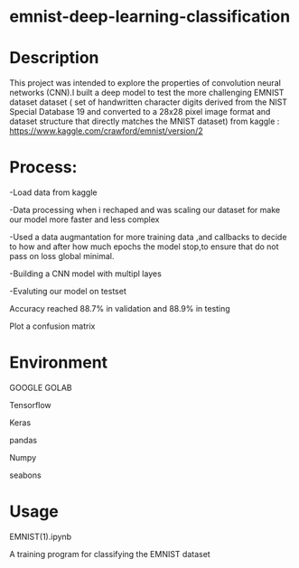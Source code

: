 # emnist-deep-learning-classification

# Description
This project was intended to explore the properties of convolution neural networks (CNN).I built a deep model to test the more challenging EMNIST dataset dataset ( set of handwritten character digits derived from the NIST Special Database 19 and converted to a 28x28 pixel image format and dataset structure that directly matches the MNIST dataset)
from kaggle : https://www.kaggle.com/crawford/emnist/version/2


# Process:

-Load data from kaggle

-Data processing when i rechaped and  was scaling our dataset  for make our model more faster and less complex

-Used a data augmantation for more training data ,and callbacks to decide  to how and after how much epochs the model stop,to ensure that do not pass on   loss global minimal.

-Building a CNN model with multipl layes

-Evaluting our model on testset

Accuracy reached 88.7% in  validation and 88.9% in testing

Plot a confusion matrix 




# Environment


GOOGLE GOLAB

Tensorflow 

Keras

pandas

Numpy

seabons


# Usage

EMNIST(1).ipynb

A training program for classifying the EMNIST dataset


